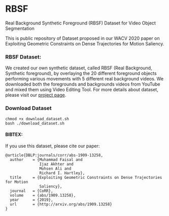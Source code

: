# RBSF
Real Background Synthetic Foreground (RBSF) Dataset for Video Object Segmentation

This is public repository of Dataset proposed in our WACV 2020 paper on Exploiting Geometric Constraints on Dense Trajectories for Motion Saliency.

### RBSF Dataset:
We created our own synthetic dataset, called RBSF (Real Background, Synthetic foreground), by overlaying the 20 different foreground objects performing various movements with 5 different real background videos. We downloaded both the foregrounds and backgrounds videos from YouTube and mixed them using Video Editing Tool.
For more details about dataset, please visit our [project page](http://im.itu.edu.pk/video-object-segmentation/ ).

### Download Dataset

```
chmod +x download_dataset.sh
bash ./download_dataset.sh
```

#### BIBTEX:
If you use this dataset, please cite our paper:

```
@article{DBLP:journals/corr/abs-1909-13258,
  author    = {Muhammad Faisal and
               Ijaz Akhter and
               Mohsen Ali and
               Richard I. Hartley},
  title     = {Exploiting Geometric Constraints on Dense Trajectories for Motion
               Saliency},
  journal   = {CoRR},
  volume    = {abs/1909.13258},
  year      = {2019},
  url       = {http://arxiv.org/abs/1909.13258}
}
```